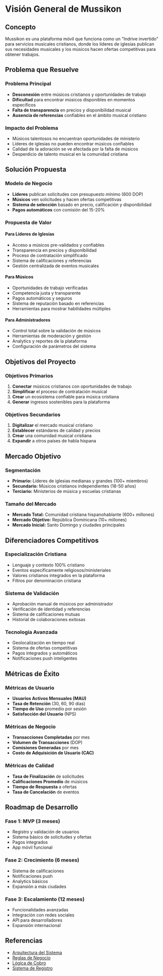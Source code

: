 # Visión General de Mussikon

## Concepto

Mussikon es una plataforma móvil que funciona como un "Indrive invertido" para servicios musicales cristianos, donde los líderes de iglesias publican sus necesidades musicales y los músicos hacen ofertas competitivas para obtener trabajos.

## Problema que Resuelve

### Problema Principal
- **Desconexión** entre músicos cristianos y oportunidades de trabajo
- **Dificultad** para encontrar músicos disponibles en momentos específicos
- **Falta de transparencia** en precios y disponibilidad musical
- **Ausencia de referencias** confiables en el ámbito musical cristiano

### Impacto del Problema
- Músicos talentosos no encuentran oportunidades de ministerio
- Líderes de iglesias no pueden encontrar músicos confiables
- Calidad de la adoración se ve afectada por la falta de músicos
- Desperdicio de talento musical en la comunidad cristiana

## Solución Propuesta

### Modelo de Negocio
- **Líderes** publican solicitudes con presupuesto mínimo (600 DOP)
- **Músicos** ven solicitudes y hacen ofertas competitivas
- **Sistema de selección** basado en precio, calificación y disponibilidad
- **Pagos automáticos** con comisión del 15-20%

### Propuesta de Valor

#### Para Líderes de Iglesias
- Acceso a músicos pre-validados y confiables
- Transparencia en precios y disponibilidad
- Proceso de contratación simplificado
- Sistema de calificaciones y referencias
- Gestión centralizada de eventos musicales

#### Para Músicos
- Oportunidades de trabajo verificadas
- Competencia justa y transparente
- Pagos automáticos y seguros
- Sistema de reputación basado en referencias
- Herramientas para mostrar habilidades múltiples

#### Para Administradores
- Control total sobre la validación de músicos
- Herramientas de moderación y gestión
- Analytics y reportes de la plataforma
- Configuración de parámetros del sistema

## Objetivos del Proyecto

### Objetivos Primarios
1. **Conectar** músicos cristianos con oportunidades de trabajo
2. **Simplificar** el proceso de contratación musical
3. **Crear** un ecosistema confiable para música cristiana
4. **Generar** ingresos sostenibles para la plataforma

### Objetivos Secundarios
1. **Digitalizar** el mercado musical cristiano
2. **Establecer** estándares de calidad y precios
3. **Crear** una comunidad musical cristiana
4. **Expandir** a otros países de habla hispana

## Mercado Objetivo

### Segmentación
- **Primario:** Líderes de iglesias medianas y grandes (100+ miembros)
- **Secundario:** Músicos cristianos independientes (18-50 años)
- **Terciario:** Ministerios de música y escuelas cristianas

### Tamaño del Mercado
- **Mercado Total:** Comunidad cristiana hispanohablante (600+ millones)
- **Mercado Objetivo:** República Dominicana (10+ millones)
- **Mercado Inicial:** Santo Domingo y ciudades principales

## Diferenciadores Competitivos

### Especialización Cristiana
- Lenguaje y contexto 100% cristiano
- Eventos específicamente religiosos/ministeriales
- Valores cristianos integrados en la plataforma
- Filtros por denominación cristiana

### Sistema de Validación
- Aprobación manual de músicos por administrador
- Verificación de identidad y referencias
- Sistema de calificaciones mutuas
- Historial de colaboraciones exitosas

### Tecnología Avanzada
- Geolocalización en tiempo real
- Sistema de ofertas competitivas
- Pagos integrados y automáticos
- Notificaciones push inteligentes

## Métricas de Éxito

### Métricas de Usuario
- **Usuarios Activos Mensuales (MAU)**
- **Tasa de Retención** (30, 60, 90 días)
- **Tiempo de Uso** promedio por sesión
- **Satisfacción del Usuario** (NPS)

### Métricas de Negocio
- **Transacciones Completadas** por mes
- **Volumen de Transacciones** (DOP)
- **Comisiones Generadas** por mes
- **Costo de Adquisición de Usuario (CAC)**

### Métricas de Calidad
- **Tasa de Finalización** de solicitudes
- **Calificaciones Promedio** de músicos
- **Tiempo de Respuesta** a ofertas
- **Tasa de Cancelación** de eventos

## Roadmap de Desarrollo

### Fase 1: MVP (3 meses)
- Registro y validación de usuarios
- Sistema básico de solicitudes y ofertas
- Pagos integrados
- App móvil funcional

### Fase 2: Crecimiento (6 meses)
- Sistema de calificaciones
- Notificaciones push
- Analytics básicos
- Expansión a más ciudades

### Fase 3: Escalamiento (12 meses)
- Funcionalidades avanzadas
- Integración con redes sociales
- API para desarrolladores
- Expansión internacional

## Referencias

- [Arquitectura del Sistema](./02-architecture.md)
- [Reglas de Negocio](../business/01-business-rules.md)
- [Lógica de Cobro](../payments/01-payment-logic.md)
- [Sistema de Registro](../registration/01-user-registration.md)
